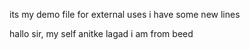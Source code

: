 its my demo file for external uses
i have some new lines

hallo sir,
my self anitke lagad 
i am from beed 
